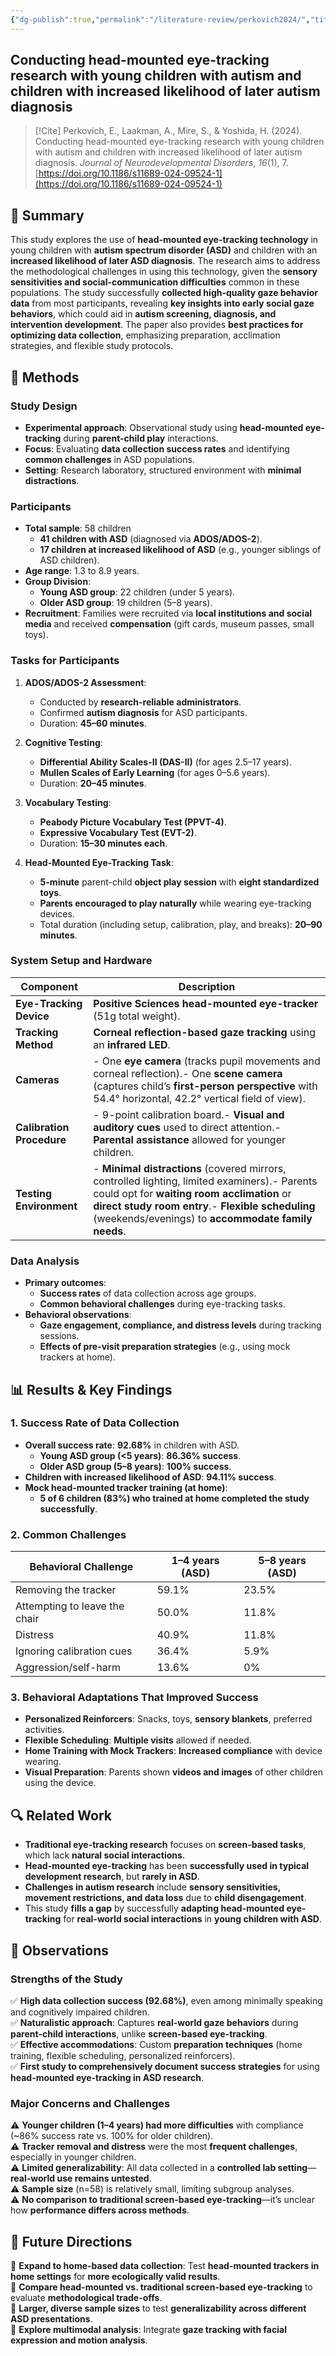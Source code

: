 ```yaml
---
{"dg-publish":true,"permalink":"/literature-review/perkovich2024/","title":"Conducting head-mounted eye-tracking research with young children with autism and children with increased likelihood of later autism diagnosis","tags":["Attention","Eye-tracking","Autism","spectrum","disorder","Social","behavior","Social","cognition"]}
---
```



## Conducting head-mounted eye-tracking research with young children with autism and children with increased likelihood of later autism diagnosis

> [!Cite]
> Perkovich, E., Laakman, A., Mire, S., & Yoshida, H. (2024). Conducting head-mounted eye-tracking research with young children with autism and children with increased likelihood of later autism diagnosis. _Journal of Neurodevelopmental Disorders_, _16_(1), 7. [https://doi.org/10.1186/s11689-024-09524-1](https://doi.org/10.1186/s11689-024-09524-1)


## 📌 Summary

This study explores the use of **head-mounted eye-tracking technology** in young children with **autism spectrum disorder (ASD)** and children with an **increased likelihood of later ASD diagnosis**. The research aims to address the methodological challenges in using this technology, given the **sensory sensitivities and social-communication difficulties** common in these populations. The study successfully **collected high-quality gaze behavior data** from most participants, revealing **key insights into early social gaze behaviors**, which could aid in **autism screening, diagnosis, and intervention development**. The paper also provides **best practices for optimizing data collection**, emphasizing preparation, acclimation strategies, and flexible study protocols.


## 🔬 Methods

### Study Design

- **Experimental approach**: Observational study using **head-mounted eye-tracking** during **parent-child play** interactions.
- **Focus**: Evaluating **data collection success rates** and identifying **common challenges** in ASD populations.
- **Setting**: Research laboratory, structured environment with **minimal distractions**.

### Participants

- **Total sample**: 58 children
    - **41 children with ASD** (diagnosed via **ADOS/ADOS-2**).
    - **17 children at increased likelihood of ASD** (e.g., younger siblings of ASD children).
- **Age range**: 1.3 to 8.9 years.
- **Group Division**:
    - **Young ASD group**: 22 children (under 5 years).
    - **Older ASD group**: 19 children (5–8 years).
- **Recruitment**: Families were recruited via **local institutions and social media** and received **compensation** (gift cards, museum passes, small toys).

### Tasks for Participants

1. **ADOS/ADOS-2 Assessment**:
    
    - Conducted by **research-reliable administrators**.
    - Confirmed **autism diagnosis** for ASD participants.
    - Duration: **45–60 minutes**.
2. **Cognitive Testing**:
    
    - **Differential Ability Scales-II (DAS-II)** (for ages 2.5–17 years).
    - **Mullen Scales of Early Learning** (for ages 0–5.6 years).
    - Duration: **20–45 minutes**.
3. **Vocabulary Testing**:
    
    - **Peabody Picture Vocabulary Test (PPVT-4)**.
    - **Expressive Vocabulary Test (EVT-2)**.
    - Duration: **15–30 minutes each**.
4. **Head-Mounted Eye-Tracking Task**:
    
    - **5-minute** parent-child **object play session** with **eight standardized toys**.
    - **Parents encouraged to play naturally** while wearing eye-tracking devices.
    - Total duration (including setup, calibration, play, and breaks): **20–90 minutes**.

### System Setup and Hardware

|**Component**|**Description**|
|---|---|
|**Eye-Tracking Device**|**Positive Sciences head-mounted eye-tracker** (51g total weight).|
|**Tracking Method**|**Corneal reflection-based gaze tracking** using an **infrared LED**.|
|**Cameras**|- One **eye camera** (tracks pupil movements and corneal reflection).- One **scene camera** (captures child’s **first-person perspective** with 54.4° horizontal, 42.2° vertical field of view).|
|**Calibration Procedure**|- 9-point calibration board.- **Visual and auditory cues** used to direct attention.- **Parental assistance** allowed for younger children.|
|**Testing Environment**|- **Minimal distractions** (covered mirrors, controlled lighting, limited examiners).- Parents could opt for **waiting room acclimation** or **direct study room entry**.- **Flexible scheduling** (weekends/evenings) to **accommodate family needs**.|

### Data Analysis

- **Primary outcomes**:
    - **Success rates** of data collection across age groups.
    - **Common behavioral challenges** during eye-tracking tasks.
- **Behavioral observations**:
    - **Gaze engagement, compliance, and distress levels** during tracking sessions.
    - **Effects of pre-visit preparation strategies** (e.g., using mock trackers at home).


## 📊 Results & Key Findings

### 1. Success Rate of Data Collection

- **Overall success rate**: **92.68%** in children with ASD.
    - **Young ASD group (<5 years)**: **86.36% success**.
    - **Older ASD group (5–8 years)**: **100% success**.
- **Children with increased likelihood of ASD**: **94.11% success**.
- **Mock head-mounted tracker training (at home)**:
    - **5 of 6 children (83%) who trained at home completed the study successfully**.

### 2. Common Challenges

|**Behavioral Challenge**|**1–4 years (ASD)**|**5–8 years (ASD)**|
|---|---|---|
|Removing the tracker|59.1%|23.5%|
|Attempting to leave the chair|50.0%|11.8%|
|Distress|40.9%|11.8%|
|Ignoring calibration cues|36.4%|5.9%|
|Aggression/self-harm|13.6%|0%|

### 3. Behavioral Adaptations That Improved Success

- **Personalized Reinforcers**: Snacks, toys, **sensory blankets**, preferred activities.
- **Flexible Scheduling**: **Multiple visits** allowed if needed.
- **Home Training with Mock Trackers**: **Increased compliance** with device wearing.
- **Visual Preparation**: Parents shown **videos and images** of other children using the device.


## 🔍 Related Work

- **Traditional eye-tracking research** focuses on **screen-based tasks**, which lack **natural social interactions**.
- **Head-mounted eye-tracking** has been **successfully used in typical development research**, but **rarely in ASD**.
- **Challenges in autism research** include **sensory sensitivities, movement restrictions, and data loss** due to **child disengagement**.
- This study **fills a gap** by successfully **adapting head-mounted eye-tracking** for **real-world social interactions** in **young children with ASD**.


## 📝 Observations

### Strengths of the Study

✅ **High data collection success (92.68%)**, even among minimally speaking and cognitively impaired children.  
✅ **Naturalistic approach**: Captures **real-world gaze behaviors** during **parent-child interactions**, unlike **screen-based eye-tracking**.  
✅ **Effective accommodations**: Custom **preparation techniques** (home training, flexible scheduling, personalized reinforcers).  
✅ **First study to comprehensively document success strategies** for using **head-mounted eye-tracking in ASD research**.

### Major Concerns and Challenges

⚠️ **Younger children (1–4 years) had more difficulties** with compliance (~86% success rate vs. 100% for older children).  
⚠️ **Tracker removal and distress** were the most **frequent challenges**, especially in younger children.  
⚠️ **Limited generalizability**: All data collected in a **controlled lab setting**—**real-world use remains untested**.  
⚠️ **Sample size** (n=58) is relatively small, limiting subgroup analyses.  
⚠️ **No comparison to traditional screen-based eye-tracking**—it’s unclear how **performance differs across methods**.


## 🚀 Future Directions

🔹 **Expand to home-based data collection**: Test **head-mounted trackers in home settings** for **more ecologically valid results**.  
🔹 **Compare head-mounted vs. traditional screen-based eye-tracking** to evaluate **methodological trade-offs**.  
🔹 **Larger, diverse sample sizes** to test **generalizability across different ASD presentations**.  
🔹 **Explore multimodal analysis**: Integrate **gaze tracking with facial expression and motion analysis**.
